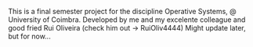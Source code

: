 This is a final semester project for the discipline Operative Systems, @ University of Coimbra.
Developed by me and my excelente colleague and good fried Rui Oliveira (check him out -> RuiOliv4444)
Might update later, but for now...
